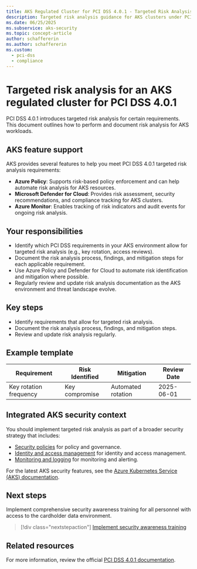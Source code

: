 ```yaml
---
title: AKS Regulated Cluster for PCI DSS 4.0.1 - Targeted Risk Analysis
description: Targeted risk analysis guidance for AKS clusters under PCI DSS 4.0.1.
ms.date: 06/25/2025
ms.subservice: aks-security
ms.topic: concept-article
author: schaffererin
ms.author: schaffererin
ms.custom:
  - pci-dss
  - compliance
---
```


# Targeted risk analysis for an AKS regulated cluster for PCI DSS 4.0.1

PCI DSS 4.0.1 introduces targeted risk analysis for certain requirements. This document outlines how to perform and document risk analysis for AKS workloads.

## AKS feature support

AKS provides several features to help you meet PCI DSS 4.0.1 targeted risk analysis requirements:

- **Azure Policy**: Supports risk-based policy enforcement and can help automate risk analysis for AKS resources.
- **Microsoft Defender for Cloud**: Provides risk assessment, security recommendations, and compliance tracking for AKS clusters.
- **Azure Monitor**: Enables tracking of risk indicators and audit events for ongoing risk analysis.

## Your responsibilities

- Identify which PCI DSS requirements in your AKS environment allow for targeted risk analysis (e.g., key rotation, access reviews).
- Document the risk analysis process, findings, and mitigation steps for each applicable requirement.
- Use Azure Policy and Defender for Cloud to automate risk identification and mitigation where possible.
- Regularly review and update risk analysis documentation as the AKS environment and threat landscape evolve.

## Key steps

- Identify requirements that allow for targeted risk analysis.
- Document the risk analysis process, findings, and mitigation steps.
- Review and update risk analysis regularly.

## Example template

| Requirement | Risk Identified | Mitigation | Review Date |
|-------------|----------------|-----------|-------------|
| Key rotation frequency | Key compromise | Automated rotation | 2025-06-01 |

## Integrated AKS security context

You should implement targeted risk analysis as part of a broader security strategy that includes:

- [Security policies](pci-policy.md) for policy and governance.
- [Identity and access management](pci-identity.md) for identity and access management.
- [Monitoring and logging](pci-monitor.md) for monitoring and alerting.

For the latest AKS security features, see the [Azure Kubernetes Service (AKS) documentation](/azure/aks/).

## Next steps

Implement comprehensive security awareness training for all personnel with access to the cardholder data environment.

> [!div class="nextstepaction"]
> [Implement security awareness training](pci-security-awareness-training.md)

## Related resources

For more information, review the official [PCI DSS 4.0.1 documentation](https://www.pcisecuritystandards.org/).
